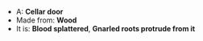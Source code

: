 * A: **Cellar door**
* Made from: **Wood**
* It is: **Blood splattered**, **Gnarled roots protrude from it**
